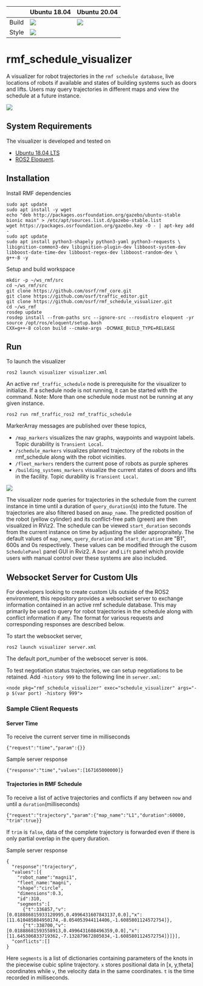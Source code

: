 |       | Ubuntu 18.04                                                                               | Ubuntu 20.04                                                                           |
|-------|--------------------------------------------------------------------------------------------|----------------------------------------------------------------------------------------|
| Build | ![]( https://github.com/osrf/rmf_schedule_visualizer/workflows/build_eloquent/badge.svg ) | ![]( https://github.com/osrf/rmf_schedule_visualizer/workflows/build_foxy/badge.svg ) |
| Style | ![]( https://github.com/osrf/rmf_schedule_visualizer/workflows/style/badge.svg )          |                                                                                        |

# rmf_schedule_visualizer

A visualizer for robot trajectories in the `rmf schedule database`, live locations of robots if available and states of building systems such as doors and lifts. Users may query trajectories in different maps and view the schedule at a future instance.

![](docs/media/visualizer.gif)

## System Requirements

The visualizer is developed and tested on
* [Ubuntu 18.04 LTS](http://releases.ubuntu.com/18.04/) 
* [ROS2 Eloquent](https://index.ros.org/doc/ros2/Installation/#installationguide).

## Installation 
Install RMF dependencies
```
sudo apt update
sudo apt install -y wget
echo "deb http://packages.osrfoundation.org/gazebo/ubuntu-stable bionic main" > /etc/apt/sources.list.d/gazebo-stable.list
wget https://packages.osrfoundation.org/gazebo.key -O - | apt-key add -
sudo apt update
sudo apt install python3-shapely python3-yaml python3-requests \
libignition-common3-dev libignition-plugin-dev libboost-system-dev libboost-date-time-dev libboost-regex-dev libboost-random-dev \
g++-8 -y
```

Setup and build workspace
```
mkdir -p ~/ws_rmf/src
cd ~/ws_rmf/src
git clone https://github.com/osrf/rmf_core.git
git clone https://github.com/osrf/traffic_editor.git
git clone https://github.com/osrf/rmf_schedule_visualizer.git
cd ~/ws_rmf
rosdep update
rosdep install --from-paths src --ignore-src --rosdistro eloquent -yr
source /opt/ros/eloquent/setup.bash
CXX=g++-8 colcon build --cmake-args -DCMAKE_BUILD_TYPE=RELEASE
```

## Run 

To launch the visualizer
```
ros2 launch visualizer visualizer.xml
```

An active `rmf_traffic_schedule` node is prerequisite for the visualizer to initialize. If a schedule node is not running, it can be started with the command. Note: More than one schedule node must not be running at any given instance. 
```
ros2 run rmf_traffic_ros2 rmf_traffic_schedule
```

MarkerArray messages are published over these topics,
* `/map_markers` visualizes the nav graphs, waypoints and waypoint labels. Topic durability is `Transient Local`.
* `/schedule_markers` visualizes planned trajectory of the robots in the rmf_schedule along with the robot vicinities. 
* `/fleet_markers` renders the current pose of robots as purple spheres
*  `/building_systems_markers` visualize the current states of doors and lifts in the facility. Topic durability is `Transient Local`.

![](docs/media/developer_panels.png)

The visualizer node queries for trajectories in the schedule from the current instance in time until a duration of `query_duration`(s) into the future. The trajectories are also filtered based on a`map_name`. The predicted position of the robot (yellow cylinder) and its conflict-free path (green) are then visualized in RViz2. The schedule can be viewed `start_duration` seconds from the current instance on time by adjusting the slider appropraitely. The default values of `map_name`, `query_duration` and `start_duration` are "B1", 600s and 0s respectively. These values can be modified through the cusom `SchedulePanel` panel GUI in Rviz2. A `Door` and `Lift` panel which provide users with manual control over these systems are also included.



## Websocket Server for Custom UIs 
For developers looking to create custom UIs outside of the ROS2 environment, this repository provides a websocket server to exchange information contained in an active rmf schedule database. This may primarily be used to query for robot trajectories in the schedule along with conflict information if any. The format for various requests and corresponding responses are described below.

To start the websocket server,

```ros2 launch visualizer server.xml```

The default port_number of the websocet server is `8006`. 

To test negotiation status trajectories, we can setup negotiations to be retained. Add `-history 999` to the following line in `server.xml`:

``` <node pkg="rmf_schedule_visualizer" exec="schedule_visualizer" args="-p $(var port) -history 999"> ```

### Sample Client Requests

#### Server Time
To receive the current server time in milliseconds
```
{"request":"time","param":{}}

```
Sample server response
```
{"response":"time","values":[167165000000]}
```

#### Trajectories in RMF Schedule
To receive a list of active trajectories and conflicts if any between `now` and until a `duration`(milliseconds)
```
{"request":"trajectory","param":{"map_name":"L1","duration":60000, "trim":true}}
```

If `trim` is `false`, data of the complete trajectory is forwarded even if there is only partial overlap in the query duration.

Sample server response 
```
{
  "response":"trajectory",
  "values":[{
    "robot_name":"magni1",
    "fleet_name:"magni",
    "shape":"circle",
    "dimensions":0.3,
    "id":310,
    "segments":[
      {"t":336857,"v":[0.018886815933120995,0.4996431607843137,0.0],"x":[11.610485884950174,-8.054053944114406,-1.6085801124572754]},
      {"t":338700,"v":[0.01888681593558913,0.4996431608496359,0.0],"x":[11.645306833719362,-7.132879672805034,-1.6085801124572754]}]}],
  "conflicts":[]
}

```
Here `segments` is a list of dictionaries containing parameters of the knots in the piecewise cubic spline trajectory. `x` stores positional data in [x, y,theta] coordinates while `v`, the velocity data in the same coordinates. `t` is the time recorded in milliseconds.
